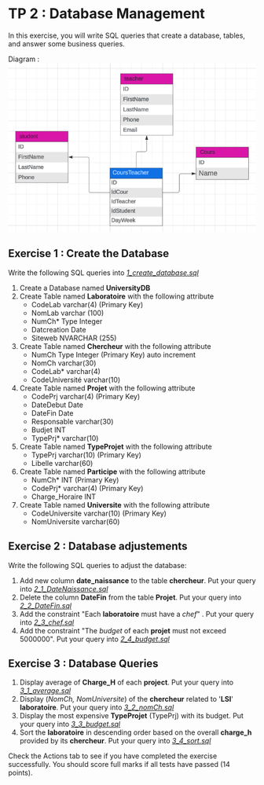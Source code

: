 # TP 2 : Database Management

In this exercise, you will write SQL queries that create a database, tables, and answer some business queries.

Diagram : <br/>
![diagram](<assets/diagram.png>)

## Exercise 1 : Create the Database

Write the following SQL queries into [_1_create_database.sql_](1_create_database.sql)
1. Create a Database named **UniversityDB**
2. Create Table named **Laboratoire** with the following attribute
    * CodeLab varchar(4) (Primary Key)
    * NomLab varchar (100)
    * NumCh* Type Integer
    * Datcreation Date
    * Siteweb NVARCHAR (255)
3. Create Table named **Chercheur** with the following attribute
    * NumCh Type Integer (Primary Key) auto increment
    * NomCh varchar(30)
    * CodeLab* varchar(4)
    * CodeUniversité varchar(10)
4. Create Table named **Projet** with the following attribute
    * CodePrj varchar(4) (Primary Key)
    * DateDebut Date
    * DateFin Date
    * Responsable varchar(30)
    * Budjet INT
    * TypePrj* varchar(10)
5. Create Table named **TypeProjet** with the following attribute
    * TypePrj varchar(10) (Primary Key)
    * Libelle varchar(60)
6. Create Table named **Participe** with the following attribute
    * NumCh* INT (Primary Key)
    * CodePrj* varchar(4) (Primary Key)
    * Charge_Horaire INT
7. Create Table named **Universite** with the following attribute
    * CodeUniversite varchar(10) (Primary Key)
    * NomUniversite varchar(60)
  

## Exercise 2 : Database adjustements

Write the following SQL queries to adjust the database:
1. Add new column **date_naissance** to the table **chercheur**. Put your query into [_2_1_DateNaissance.sql_](2_1_DateNaissance.sql)
2. Delete the column **DateFin** from the table **Projet**. Put your query into [_2_2_DateFin.sql_](2_2_DateFin.sql)
3. Add the constraint "Each **laboratoire** must have a _chef_" . Put your query into [_2_3_chef.sql_](2_3_chef.sql)
4. Add the constraint "The _budget_ of each **projet** must not exceed 5000000". Put your query into [_2_4_budget.sql_](2_4_budget.sql)
   
 ## Exercise 3 : Database Queries 

 1. Display average of **Charge_H** of each **project**. Put your query into [_3_1_average.sql_](3_1_average.sql)
 2. Display (_NomCh, NomUniversite_) of the **chercheur** related to '**LSI**' **laboratoire**. Put your query into [_3_2_nomCh.sql_](3_2_nomCh.sql)
 3. Display the most expensive **TypeProjet** (TypePrj) with its budget. Put your query into [_3_3_budget.sql_](3_3_budget.sql)
 4. Sort the **laboratoire** in descending order based on the overall **charge_h** provided by its **chercheur**. Put your query into [_3_4_sort.sql_](3_4_sort.sql)

 
  Check the Actions tab to see if you have completed the exercise successfully. You should score full marks if all tests have passed (14 points).
